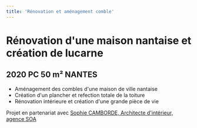 ```yaml
---
title: 'Rénovation et aménagement comble'
---
```


# **Rénovation d'une maison nantaise et création de lucarne**
## 2020 PC 50 m² NANTES

- Aménagement des combles d'une maison de ville nantaise
- Création d'un plancher et refection totale de la toiture
- Rénovation intérieure et création d'une grande pièce de vie

Projet en partenariat avec [Sophie CAMBORDE, Architecte d'intérieur, agence SOA](https://soa-architecture-interieure.com/)
